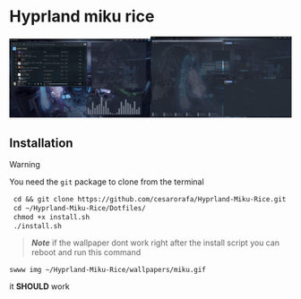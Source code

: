 # Hyprland miku rice
<img src="https://github.com/cesarorafa/Hyprland-Miku-Rice/blob/main/riceimg1.png" width = "50%"><img src="https://github.com/cesarorafa/Hyprland-Miku-Rice/blob/main/riceimg2.png" width = "50%" >


## Installation

> [!WARNING]
>You need the `git` package to clone from the terminal
> 
 ```
  cd && git clone https://github.com/cesarorafa/Hyprland-Miku-Rice.git
  cd ~/Hyprland-Miku-Rice/Dotfiles/
  chmod +x install.sh
  ./install.sh
  ```
> ***Note*** if the wallpaper dont work right after the install script you can reboot and run this command

```
swww img ~/Hyprland-Miku-Rice/wallpapers/miku.gif
```
it **SHOULD** work

